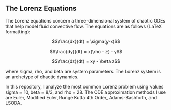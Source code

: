 ## The Lorenz Equations

The Lorenz equations concern a three-dimensional system of chaotic ODEs that help model fluid convective flow. The equations are as follows (LaTeX formatting):

$$\frac{dx}{dt} = \sigma(y-x)$$

$$\frac{dy}{dt} = x(\rho - z) - y$$

$$\frac{dz}{dt} = xy - \beta z$$

where sigma, rho, and beta are system parameters. The Lorenz system is an archetype of chaotic dynamics. 

In this repository, I analyze the most common Lorenz problem using values sigma = 10, beta = 8/3, and rho = 28. The ODE approximation methods I use are Euler, Modified Euler, Runge Kutta 4th Order, Adams-Bashforth, and LSODA.

